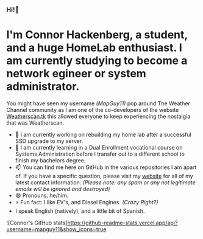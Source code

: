 ### Hi!👋
# I'm Connor Hackenberg, a student, and a huge HomeLab enthusiast. I am currently studying to become a network egineer or system administrator.

You might have seen my username *(MapGuy11)* pop around The Weather Channel community as I am one of the co-developers of the website [Weatherscan.tk](https://weatherscan.tk/) this allowed everyone to keep experiencing the nostalgia that was Weatherscan.

- 🔭 I am currently working on rebuilding my home lab after a successful SSD upgrade to my server.
- 🌱 I am currently learning in a Dual Enrollment vocational course on Systems Administration before I transfer out to a different school to finish my bachelors degree.
- 📫 You can find me here on GitHub in the various repositories I am apart of. If you have a specific question, please visit my [website](https://connorhackenberg.tech) for all of my latest contact information. *(Please note: any spam or any not legitimate emails will be ignored and destroyed)* 
- 😄 Pronouns: he/him.
- ⚡ Fun fact: I like EV's, and Diesel Engines. *(Crazy Right?)*
- I speak English (natively), and a little bit of Spanish.

![Connor's GitHub stats]https://github-readme-stats.vercel.app/api?username=mapguy11&show_icons=true
